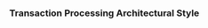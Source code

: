 <div id="title">

### Transaction Processing Architectural Style
</div>

<div id="body">

<include src="what/container-inParent-asPanel.md" boilerplate />

</div>